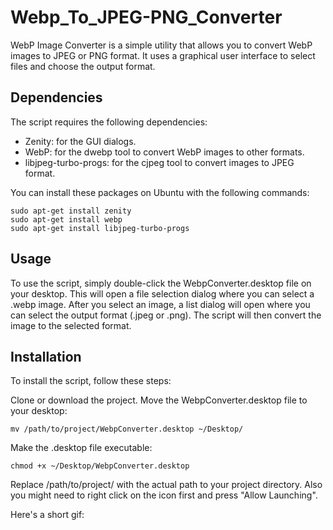 # Webp_To_JPEG-PNG_Converter


WebP Image Converter is a simple utility that allows you to convert WebP images to JPEG or PNG format. It uses a graphical user interface to select files and choose the output format.

## Dependencies

The script requires the following dependencies:

* Zenity: for the GUI dialogs.
* WebP: for the dwebp tool to convert WebP images to other formats.
* libjpeg-turbo-progs: for the cjpeg tool to convert images to JPEG format.

You can install these packages on Ubuntu with the following commands:

```
sudo apt-get install zenity
sudo apt-get install webp
sudo apt-get install libjpeg-turbo-progs
```

## Usage

To use the script, simply double-click the WebpConverter.desktop file on your desktop. This will open a file selection dialog where you can select a .webp image. After you select an image, a list dialog will open where you can select the output format (.jpeg or .png). The script will then convert the image to the selected format.

## Installation

To install the script, follow these steps:

Clone or download the project.
Move the WebpConverter.desktop file to your desktop:

```
mv /path/to/project/WebpConverter.desktop ~/Desktop/
```

Make the .desktop file executable:

```
chmod +x ~/Desktop/WebpConverter.desktop
```

Replace /path/to/project/ with the actual path to your project directory.
Also you might need to right click on the icon first and press "Allow Launching".


Here's a short gif:



